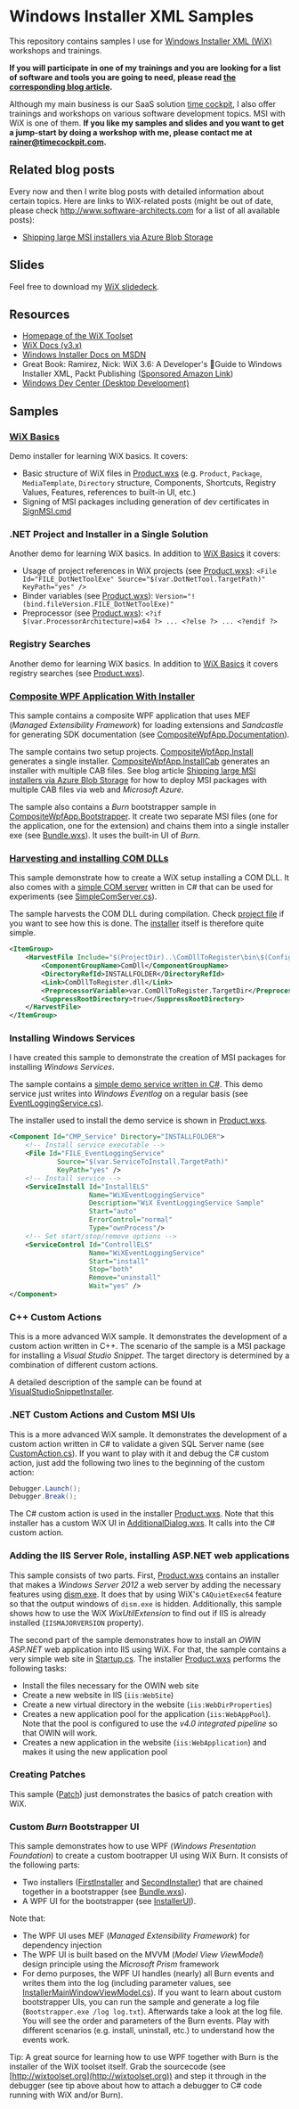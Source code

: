 # Windows Installer XML Samples

This repository contains samples I use for [Windows Installer XML (WiX)](http://wixtoolset.org/)
workshops and trainings.

**If you will participate in one of my trainings and you are looking for a list
of software and tools you are going to need, please read 
[the corresponding blog article](http://www.software-architects.com/devblog/2014/10/06/Windows-Installer-XML-Training).**

Although my main business is our SaaS solution [time cockpit](http://www.timecockpit.com), I also offer trainings
and workshops on various software development topics. MSI with WiX is one of them. **If you like my samples and slides
and you want to get a jump-start by doing a workshop with me, please contact me at rainer@timecockpit.com.**


## Related blog posts

Every now and then I write blog posts with detailed information about certain
topics. Here are links to WiX-related posts (might be out of date, please
check http://www.software-architects.com for a list of all available posts):

* [Shipping large MSI installers via Azure Blob Storage](http://www.software-architects.com/devblog/2014/10/08/Shipping-large-MSI-installers-via-Azure-Blob-Storage)


## Slides

Feel free to download my [WiX slidedeck](Slides).


## Resources

* [Homepage of the WiX Toolset](http://wixtoolset.org/)
* [WiX Docs (v3.x)](http://wixtoolset.org/documentation/manual/v3/)
* [Windows Installer Docs on MSDN](http://msdn.microsoft.com/en-us/library/cc185688.aspx)
* Great Book: Ramirez, Nick: WiX 3.6: A Developer's Guide to Windows Installer XML, Packt Publishing
  ([Sponsored Amazon Link](https://www.amazon.de/dp/B009YW82A0?tag=timecockpit-21&camp=2906&creative=19474&linkCode=as4&creativeASIN=B009YW82A0&adid=1EG5FPDE5WHXHGTSAK7A&))
* [Windows Dev Center (Desktop Development)](http://msdn.microsoft.com/en-US/windows/desktop/aa904949.aspx)


## Samples


### [WiX Basics](WixBasics)

Demo installer for learning WiX basics. It covers:

* Basic structure of WiX files in [Product.wxs](WixBasics\WiXBasicsSample\Product.wxs)
  (e.g. `Product`, `Package`, `MediaTemplate`, `Directory` structure, Components, Shortcuts, Registry Values, 
  Features, references to built-in UI, etc.)
* Signing of MSI packages including generation of dev certificates in 
  [SignMSI.cmd](WixBasics\WiXBasicsSample\SignMSI.cmd)


### .NET Project and Installer in a Single Solution

Another demo for learning WiX basics. In addition to [WiX Basics](WixBasics) it covers:

* Usage of project references in WiX projects (see [Product.wxs](DotNetToolWithInstaller\DotNetToolInstaller\Product.wxs)): 
  `<File Id="FILE_DotNetToolExe" Source="$(var.DotNetTool.TargetPath)" KeyPath="yes" />`
* Binder variables (see [Product.wxs](DotNetToolWithInstaller\DotNetToolInstaller\Product.wxs)): `Version="!(bind.fileVersion.FILE_DotNetToolExe)"`
* Preprocessor (see [Product.wxs](DotNetToolWithInstaller\DotNetToolInstaller\Product.wxs)): `<?if $(var.ProcessorArchitecture)=x64 ?> ... <?else ?> ... <?endif ?>`


### Registry Searches

Another demo for learning WiX basics. In addition to [WiX Basics](WixBasics) it covers registry 
searches (see [Product.wxs](RegistrySearch\RegistrySearch\Product.wxs)).


### [Composite WPF Application With Installer](CompositeWpfAppWithInstaller)

This sample contains a composite WPF application that uses MEF (*Managed
Extensibility Framework*) for loading extensions and *Sandcastle* for generating
SDK documentation (see [CompositeWpfApp.Documentation](CompositeWpfAppWithInstaller\CompositeWpfApp.Documentation)).

The sample contains two setup
projects. [CompositeWpfApp.Install](CompositeWpfAppWithInstaller/CompositeWpfApp.Install)
generates a single installer. 
[CompositeWpfApp.InstallCab](CompositeWpfAppWithInstaller/CompositeWpfApp.InstallCab)
generates an installer with multiple CAB files. See blog article [Shipping large MSI installers via Azure Blob Storage](http://www.software-architects.com/devblog/2014/10/08/Shipping-large-MSI-installers-via-Azure-Blob-Storage)
for how to deploy MSI packages with multiple CAB files via web and *Microsoft Azure*.

The sample also contains a *Burn* bootstrapper sample in 
[CompositeWpfApp.Bootstrapper](CompositeWpfAppWithInstaller/CompositeWpfApp.Bootstrapper).
It create two separate MSI files (one for the application, one for the extension) and chains
them into a single installer exe (see [Bundle.wxs](CompositeWpfAppWithInstaller\CompositeWpfApp.Bootstrapper\Bootstrapper\Bundle.wxs)). It uses the built-in UI of *Burn*.


### [Harvesting and installing COM DLLs](ComDll)

This sample demonstrate how to create a WiX setup installing a COM DLL. It also comes
with a [simple COM server](ComDll/ComDllToRegister) written in C# that can be used for experiments 
(see [SimpleComServer.cs](ComDll\ComDllToRegister\SimpleComServer.cs)).

The sample harvests the COM DLL during compilation. Check [project file](ComDll/ComInstaller/ComInstaller.wixproj)
if you want to see how this is done. The [installer](ComDll/ComInstaller/Product.wxs) itself is therefore 
quite simple.

```XML
<ItemGroup>
	<HarvestFile Include="$(ProjectDir)..\ComDllToRegister\bin\$(Configuration)\ComDllToRegister.dll">
		<ComponentGroupName>ComDll</ComponentGroupName>
		<DirectoryRefId>INSTALLFOLDER</DirectoryRefId>
		<Link>ComDllToRegister.dll</Link>
		<PreprocessorVariable>var.ComDllToRegister.TargetDir</PreprocessorVariable>
		<SuppressRootDirectory>true</SuppressRootDirectory>
	</HarvestFile>
</ItemGroup>
```


### Installing Windows Services

I have created this sample to demonstrate the creation of MSI packages for installing *Windows Services*.

The sample contains a [simple demo service written in C#](WindowsService\ServiceToInstall). This demo service
just writes into *Windows Eventlog* on a regular basis (see [EventLoggingService.cs](WindowsService\ServiceToInstall\EventLoggingService.cs)).

The installer used to install the demo service is shown in [Product.wxs](WindowsService\ServiceInstaller\Product.wxs).

```XML
<Component Id="CMP_Service" Directory="INSTALLFOLDER">
	<!-- Install service executable -->
	<File Id="FILE_EventLoggingService" 
			Source="$(var.ServiceToInstall.TargetPath)"
			KeyPath="yes" />
	<!-- Install service -->
	<ServiceInstall Id="InstallELS"
					Name="WiXEventLoggingService"
					Description="WiX EventLoggingService Sample"
					Start="auto"
					ErrorControl="normal"
					Type="ownProcess"/>
	<!-- Set start/stop/remove options -->
	<ServiceControl Id="ControllELS"
					Name="WiXEventLoggingService"
					Start="install"
					Stop="both"
					Remove="uninstall"
					Wait="yes" />
</Component>
```


### C++ Custom Actions

This is a more advanced WiX sample. It demonstrates the development of a custom action written in C++. 
The scenario of the sample is a MSI package for installing a *Visual Studio Snippet*. The target directory
is determined by a combination of different custom actions.

A detailed description of the sample can be found at [VisualStudioSnippetInstaller](VisualStudioSnippetInstaller).


### .NET Custom Actions and Custom MSI UIs

This is a more advanced WiX sample. It demonstrates the development of a custom action written in C# to validate
a given SQL Server name (see [CustomAction.cs](CustomUIWithSql\ValidateSqlServerNameAction\CustomAction.cs)). 
If you want to play with it and debug the C# custom action, just add the following two lines to the beginning of the
custom action:

```C#
Debugger.Launch();
Debugger.Break();
```

The C# custom action is used in the installer [Product.wxs](CustomUIWithSql\Installer\Product.wxs). Note that
this installer has a custom WiX UI in [AdditionalDialog.wxs](CustomUIWithSql\Installer\AdditionalDialog.wxs). It
calls into the C# custom action.


### Adding the IIS Server Role, installing ASP.NET web applications

This sample consists of two parts. First, [Product.wxs](WebInstaller\IisInstaller\Product.wxs) 
contains an installer that makes a *Windows Server 2012*
a web server by adding the necessary features using [dism.exe](http://support.microsoft.com/kb/2736284).
It does that by using WiX's `CAQuietExec64` feature so that the output windows of `dism.exe` is hidden.
Additionally, this sample shows how to use the WiX *WixUtilExtension* to find out if IIS is already
installed (`IISMAJORVERSION` property).

The second part of the sample demonstrates how to install an *OWIN ASP.NET* web application into IIS using WiX.
For that, the sample contains a very simple web site in [Startup.cs](WebInstaller\WebHelloWorld\Startup.cs).
The installer [Product.wxs](WebInstaller\Setup\Product.wxs) performs the following tasks:

* Install the files necessary for the OWIN web site
* Create a new website in IIS (`iis:WebSite`)
* Create a new virtual directory in the website (`iis:WebDirProperties`)
* Creates a new application pool for the application (`iis:WebAppPool`). Note that the pool is configured to
  use the *v4.0 integrated pipeline* so that OWIN will work.
* Creates a new application in the website (`iis:WebApplication`) and makes it using the new application pool


### Creating Patches

This sample ([Patch](Patch)) just demonstrates the basics of patch creation with WiX. 


### Custom *Burn* Bootstrapper UI

This sample demonstrates how to use WPF (*Windows Presentation Foundation*) to create a custom bootrapper
UI using WiX Burn. It consists of the following parts:

* Two installers ([FirstInstaller](CustomBurnUI\FirstInstaller) and [SecondInstaller](CustomBurnUI\SecondInstaller))
  that are chained together in a bootstrapper (see [Bundle.wxs](CustomBurnUI\Bootstrapper\Bundle.wxs)).
* A WPF UI for the bootstrapper (see [InstallerUI](CustomBurnUI\InstallerUI)).

Note that:

* The WPF UI uses MEF (*Managed Extensibility Framework*) for dependency injection
* The WPF UI is built based on the MVVM (*Model View ViewModel*) design principle using the *Microsoft Prism* framework
* For demo purposes, the WPF UI handles (nearly) all Burn events and writes them into the log (including parameter
  values, see [InstallerMainWindowViewModel.cs](CustomBurnUI\InstallerUI\InstallerMainWindowViewModel.cs)). If you want to learn about custom bootstrapper UIs, you can run the sample and generate a log file
  (`Bootstrapper.exe /log log.txt`). Afterwards take a look at the log file. You will see the order and parameters
  of the Burn events. Play with different scenarios (e.g. install, uninstall, etc.) to understand how the events work.

Tip: A great source for learning how to use WPF together with Burn is the installer of the WiX toolset itself. 
Grab the sourcecode (see [http://wixtoolset.org](http://wixtoolset.org)) and step it through in the debugger 
(see tip above about how to attach a debugger to C# code running with WiX and/or Burn).
